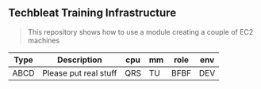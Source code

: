 ## Techbleat Training Infrastructure
> This repository shows how to use a module creating a couple of EC2 machines

Type | Description | cpu | mm | role | env 
--- | -------------| ---| --| ----| ----
ABCD|  Please put real stuff| QRS| TU| BFBF | DEV